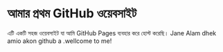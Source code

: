 # আমার প্রথম GitHub ওয়েবসাইট
এটি একটি সহজ ওয়েবসাইট যা আমি GitHub Pages ব্যবহার করে হোস্ট করেছি।
Jane Alam dhek amio akon github a .wellcome to me!
